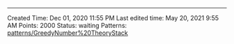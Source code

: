 ---
Created Time: Dec 01, 2020 11:55 PM
Last edited time: May 20, 2021 9:55 AM
Points: 2000
Status: waiting
Patterns: [patterns/Greedy](patterns/Greedy.md)[Number%20Theory](Number%20Theory.md)[Stack](Stack.md)